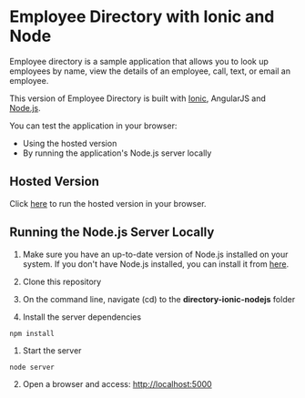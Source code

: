 # Employee Directory with Ionic and Node

Employee directory is a sample application that allows you to look up employees by name, view the details of an employee,
call, text, or email an employee.

This version of Employee Directory is built with [Ionic](http://ionicframework.com/), AngularJS and [Node.js]().

You can test the application in your browser:
- Using the hosted version
- By running the application's Node.js server locally


## Hosted Version

Click [here](http://54.251.166.78:9091/#/search) to run the hosted version in your browser.

## Running the Node.js Server Locally

1. Make sure you have an up-to-date version of Node.js installed on your system. If you don't have Node.js installed, you can install it from [here](http://nodejs.org/).

1. Clone this repository

1. On the command line, navigate (cd) to the **directory-ionic-nodejs** folder

1. Install the server dependencies

  ```
  npm install
  ```

1. Start the server

  ```
  node server
  ```

2. Open a browser and access: [http://localhost:5000](http://localhost:5000)
